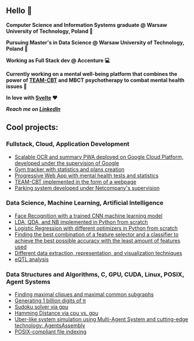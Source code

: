 ## Hello 👋

**Computer Science and Information Systems graduate @ Warsaw University of Technology, Poland 📗**

**Pursuing Master's in Data Science @ Warsaw University of Technology, Poland 📘**

**Working as Full Stack dev @ Accenture :computer:**

**Currently working on a mental well-being platform that combines the power of [TEAM-CBT](https://feelinggood.com/) and MBCT psychotherapy to combat mental health issues 🧠**

**In love with [Svelte](https://github.com/sveltejs/svelte) :heart:**

***Reach me on [LinkedIn](https://www.linkedin.com/in/patryk-prusak/)***


## Cool projects:

### Fullstack, Cloud, Application Development
- [Scalable OCR and summary PWA deployed on Google Cloud Platform, developed under the supervision of Google](https://github.com/PrusWielki/NotesReader)
- [Gym tracker with statistics and plans creation](https://github.com/PrusWielki/Gym-Notebook)
- [Progressive Web App with mental health tests and statistics](https://github.com/PrusWielki/BurnsTests)
- [TEAM-CBT implemented in the form of a webpage](https://github.com/PrusWielki/WEBCBT)
- [Parking system developed under Netcompany's supervision](https://github.com/pwitkiewicz/Parkly)
  
### Data Science, Machine Learning, Artificial Intelligence
- [Face Recognition with a trained CNN machine learning model](https://github.com/PrusWielki/AgeRecognition)
- [LDA, QDA, and NB implemented in Python from scratch](https://github.com/PrusWielki/adv-machine-learning-proj-1)
- [Logistic Regression with different optimizers in Python from scratch](https://github.com/PrusWielki/advml-proj-1)
- [Finding the best combination of a feature selector and a classifier to achieve the best possible accuracy with the least amount of features used](https://github.com/PrusWielki/advml-proj-2)
- [Different data extraction, representation, and visualization techniques](https://github.com/PrusWielki/Data-Exploration-and-Visualisation)
- [eQTL analysis](https://github.com/PrusWielki/Computational-Genomics)
  
### Data Structures and Algorithms, C, GPU, CUDA, Linux, POSIX, Agent Systems
- [Finding maximal cliques and maximal common subgraphs](https://github.com/PrusWielki/graphs-maximal-clique)
- [Generating 1 billion digits of π](https://github.com/PrusWielki/pi-generator)
- [Sudoku solver via gpu](https://github.com/PrusWielki/CUDA_Sudoku_Solver)
- [Hamming Distance via cpu vs. gpu](https://github.com/PrusWielki/CUDA_Hamming_One)
- [Uber-like system simulation using Multi-Agent System and cutting-edge technology: AgentsAssembly](https://github.com/PrusWielki/AgentsAssemblyUber)
- [POSIX-compliant file indexing](https://github.com/PrusWielki/File_Indexing)


